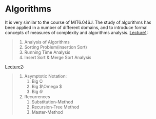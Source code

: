 # Algorithms
It is very similar to the course of MIT6.046J. The study of algorithms has been applied in a number of different  domains, and to introduce formal concepts of measures of complexity and algorithms analysis.
[Lecture1](https://github.com/nothairyyq/Algorithms/blob/main/6.046J%20%20Lec01.pdf): 

> 1.  Analysis of Algorithms
> 2. Sorting Problem(insertion Sort)
> 3. Running Time Analysis
> 4. Insert Sort & Merge Sort Analysis

[Lecture2](https://github.com/nothairyyq/Algorithms/blob/main/6.046J%20%20Lec02.pdf): 

> 1. Asymptotic Notation:
>    1. Big O
>    2. Big $\Omega $
>    3. Big $\Theta$
> 2. Recurrences
>    1. Substitution-Method
>    2. Recursion-Tree Method
>    3. Master-Method
